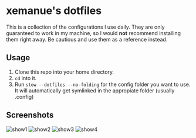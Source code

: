 # xemanue's dotfiles

This is a collection of the configurations I use daily. They are only guaranteed to work in my machine, so I would **not** recommend installing them right away. Be cautious and use them as a reference instead.

## Usage

1. Clone this repo into your home directory.
2. `cd` into it.
3. Run `stow --dotfiles --no-folding` for the config folder you want to use. It will automatically get symlinked in the appropiate folder (usually .config)

## Screenshots

![show1](https://github.com/user-attachments/assets/82841610-d51e-4ed4-8348-76ea7543ab46)
![show2](https://github.com/user-attachments/assets/5e266d37-66c5-440e-9e62-7294a1408cda)
![show3](https://github.com/user-attachments/assets/7a621de7-8970-4fb4-a1ef-102e41b36b81)
![show4](https://github.com/user-attachments/assets/7baac88b-95d2-4435-a3cf-2d3fd2b90424)
